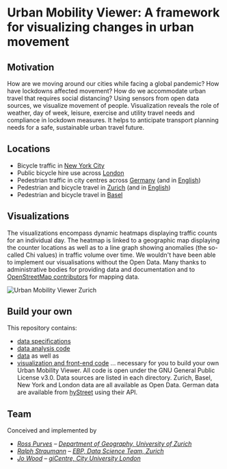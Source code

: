 # Urban Mobility Viewer: A framework for visualizing changes in urban movement

## Motivation
How are we moving around our cities while facing a global pandemic? How have lockdowns affected movement? How do we accommodate urban travel that requires social distancing? Using sensors from open data sources, we visualize movement of people. Visualization reveals the role of weather, day of week, leisure, exercise and utility travel needs and compliance in lockdown measures. It helps to anticipate transport planning needs for a safe, sustainable urban travel future.

## Locations
- Bicycle traffic in [New York City](https://jwolondon.github.io/mobv/docs/newyork/)
- Public bicycle hire use across [London](https://jwolondon.github.io/mobv/docs/london/)
- Pedestrian traffic in city centres across [Germany](https://jwolondon.github.io/mobv/docs/germany/) (and in [English](https://jwolondon.github.io/mobv/docs/germany/index_en))
- Pedestrian and bicycle travel in [Zurich](https://jwolondon.github.io/mobv/docs/zurich/) (and in [English](https://jwolondon.github.io/mobv/docs/zurich/zurich_en))
- Pedestrian and bicycle travel in [Basel](https://jwolondon.github.io/mobv/docs/basel/)

## Visualizations
The visualizations encompass dynamic heatmaps displaying traffic counts for an individual day. The heatmap is linked to a geographic map displaying the counter locations as well as to a line graph showing anomalies (the so-called Chi values) in traffic volume over time. We wouldn't have been able to implement our visualisations without the Open Data. Many thanks to administrative bodies for providing data and documentation and to [OpenStreetMap contributors](https://www.openstreetmap.org/copyright) for mapping data.

![Urban Mobility Viewer Zurich](assets\gifs\mobv-Zurich2.gif)

## Build your own
This repository contains:
- [data specifications](https://github.com/jwoLondon/mobv/tree/master/dataSpecifications)
- [data analysis code](https://github.com/jwoLondon/mobv/tree/master/dataProcessing)
- [data](https://github.com/jwoLondon/mobv/tree/master/data) as well as
- [visualization and front-end code](https://github.com/jwoLondon/mobv/tree/master/docs)
... necessary for you to build your own Urban Mobility Viewer. All code is open under the GNU General Public License v3.0. Data sources are listed in each directory. Zurich, Basel, New York and London data are all available as Open Data. German data are available from [hyStreet](hystreet.com) using their API. 

## Team
Conceived and implemented by
- _[Ross Purves](https://twitter.com/GCUZH) – [Department of Geography, University of Zurich](https://www.geo.uzh.ch/~rsp/)_
- _[Ralph Straumann](https://twitter.com/rastrau) – [EBP, Data Science Team, Zurich](https://www.ebp.ch)_
- _[Jo Wood](https://twitter.com/jwolondon) – [giCentre, City University London](https://www.gicentre.net/jwo)_
